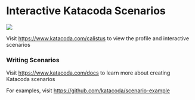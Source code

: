 # Interactive Katacoda Scenarios

[![](http://shields.katacoda.com/katacoda/calistus/count.svg)](https://www.katacoda.com/calistus "Get your profile on Katacoda.com")

Visit https://www.katacoda.com/calistus to view the profile and interactive scenarios

### Writing Scenarios
Visit https://www.katacoda.com/docs to learn more about creating Katacoda scenarios

For examples, visit https://github.com/katacoda/scenario-example
